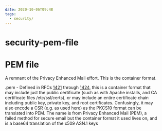 ```yaml
---
date: 2020-10-06T09:48
tags:
  - security/
---
```


# security-pem-file

# PEM file

A remnant of the Privacy Enhanced Mail effort. This is the container format.

.pem - Defined in RFCs [1421](https://tools.ietf.org/html/rfc1421) through [1424](https://tools.ietf.org/html/rfc1424), this is a container format that may include just the public certificate (such as with Apache installs, and CA certificate files /etc/ssl/certs), or may include an entire certificate chain including public key, private key, and root certificates. Confusingly, it may also encode a CSR (e.g. as used here) as the PKCS10 format can be translated into PEM. The name is from Privacy Enhanced Mail (PEM), a failed method for secure email but the container format it used lives on, and is a base64 translation of the x509 ASN.1 keys